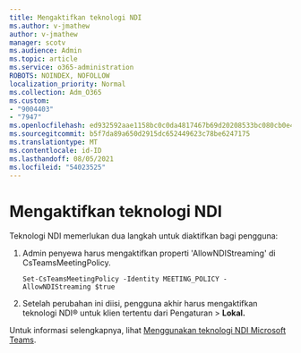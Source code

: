 ```yaml
---
title: Mengaktifkan teknologi NDI
ms.author: v-jmathew
author: v-jmathew
manager: scotv
ms.audience: Admin
ms.topic: article
ms.service: o365-administration
ROBOTS: NOINDEX, NOFOLLOW
localization_priority: Normal
ms.collection: Adm_O365
ms.custom:
- "9004403"
- "7947"
ms.openlocfilehash: ed932592aae1158bc0c0da4817467b69d20208533bc080cb0e424f552af8601a
ms.sourcegitcommit: b5f7da89a650d2915dc652449623c78be6247175
ms.translationtype: MT
ms.contentlocale: id-ID
ms.lasthandoff: 08/05/2021
ms.locfileid: "54023525"
---
```

# <a name="turn-on-ndi-technology"></a>Mengaktifkan teknologi NDI

Teknologi NDI memerlukan dua langkah untuk diaktifkan bagi pengguna:

1. Admin penyewa harus mengaktifkan properti 'AllowNDIStreaming' di CsTeamsMeetingPolicy.

    `Set-CsTeamsMeetingPolicy -Identity MEETING_POLICY -AllowNDIStreaming $true`

2. Setelah perubahan ini diisi, pengguna akhir harus mengaktifkan teknologi NDI® untuk klien tertentu dari Pengaturan > **Lokal.**

Untuk informasi selengkapnya, lihat [Menggunakan teknologi NDI Microsoft Teams](https://docs.microsoft.com/microsoftteams/use-ndi-in-meetings).
